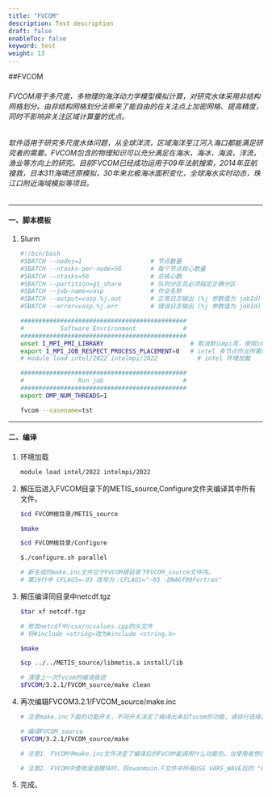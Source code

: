 ```yaml
---
title: "FVCOM"
description: Test description
draft: false
enableToc: false
keyword: test
weight: 13
---
```


##FVCOM

###### FVCOM用于多尺度，多物理的海洋动力学模型模拟计算，对研究水体采用非结构网格划分。由非结构网格划分法带来了能自由的在关注点上加密网格、提高精度，同时不影响非关注区域计算量的优点。

###### 软件适用于研究多尺度水体问题，从全球洋流，区域海洋至江河入海口都能满足研究者的需要。FVCOM包含的物理知识可以充分满足在海水，海冰，海浪，洋流，渔业等方向上的研究。目前FVCOM已经成功运用于09年法航搜索，2014年亚航搜救，日本311海啸还原模拟，30年来北极海冰面积变化，全球海水实时动态，珠江口附近海域模拟等项目。

***
#### 一、脚本模板
1. Slurm
    ```bash
    #!/bin/bash
    #SBATCH --nodes=1                   # 节点数量
    #SBATCH --ntasks-per-node=56        # 每个节点核心数量
    #SBATCH --ntasks=56                 # 总核心数
    #SBATCH --partition=g1_share        # 队列分区且必须指定正确分区
    #SBATCH --job-name=vasp             # 作业名称
    #SBATCH --output=vasp.%j.out        # 正常日志输出 (%j 参数值为 jobId)
    #SBATCH --error=vasp.%j.err         # 错误日志输出 (%j 参数值为 jobId)

    ##############################################
    #          Software Envrironment             #
    ##############################################
    unset I_MPI_PMI_LIBRARY                        # 取消默认mpi库，使用intel自带
    export I_MPI_JOB_RESPECT_PROCESS_PLACEMENT=0   # intel 多节点作业所需修改参数
    # module load intel/2022 intelmpi/2022           # intel 环境加载

    ##############################################
    #               Run job                      #
    ##############################################
    export OMP_NUM_THREADS=1

    fvcom --casename=tst
    ```

***

#### 二、编译

1. 环境加载

    ```bash
    module load intel/2022 intelmpi/2022
    ```

2. 解压后进入FVCOM目录下的METIS_source,Configure文件夹编译其中所有文件。

    ```bash
    $cd FVCOM根目录/METIS_source

    $make

    $cd FVCOM根目录/Configure

    $./configure.sh parallel

    # 新生成的make.inc文件位于FVCOM根目录下FVCOM_source文件内。
    # 第19行中 CFLAGS=-03 改写为：CFLAGS="-03 -DNAGf90Fortran"
    ```

3. 解压编译同目录中netcdf.tgz

    ```bash
    $tar xf netcdf.tgz

    # 修改netcdf中/cxx/ncvalues.cpp的头文件
    # 将#include <string>改为#include <string.h>

    $make 

    $cp ../../METIS_source/libmetis.a install/lib

    # 清理上一次fvcom的编译痕迹  
    $FVCOM/3.2.1/FVCOM_source/make clean
    ```
4. 再次编辑FVCOM3.2.1/FVCOM_source/make.inc

    ```bash 
    # 注意make.inc下面的功能开关，不同开关决定了编译出来后fvcom的功能，请自行选择。

    # 编译FVCOM_source
    $FVCOM/3.2.1/FVCOM_source/make

    # 注意1. FVCOM中make.inc文件决定了编译后的FVCOM能调用什么功能包。当使用者想改变当前FVCOM的功能时，必须重新编译FVCOM，重新执行上述的6-8步。具体开关功能请看FVCOM根目录/doc中的说明文档。

    # 注意2. FVCOM中使用波浪模块时，将swanmain.F文件中所有USE VARS_WAVE后的 "ONLY: ******" 删掉。
    ```
5. 完成。
